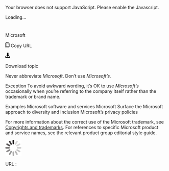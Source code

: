 ﻿Your browser does not support JavaScript. Please enable the Javascript.

Loading...

# 

Microsoft

![Copy URL](media/microsoft/Copy.png)
Copy URL

![Download](media/microsoft/Download.png)

Download topic

Never abbreviate *Microsoft*. Don’t use *Microsoft’s.*

Exception To avoid awkward wording, it’s OK to use *Microsoft’s* occasionally when you’re referring to the company itself rather than the trademark or brand name.

Examples
Microsoft software and services
Microsoft Surface
the Microsoft approach to diversity and inclusion
Microsoft’s privacy policies

For more information about the correct use of the Microsoft trademark, see [Copyrights and trademarks](https://worldready.cloudapp.net/Styleguide/Read?id=2700&topicid=26696). For references to specific Microsoft product and service names, see the relevant product group editorial style guide.

![In progress](media/microsoft/activity-large.gif)

URL :
